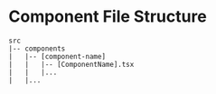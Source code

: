 # Component File Structure

```
src
|-- components
|   |-- [component-name]
|   |   |-- [ComponentName].tsx
|   |   |...
|   |...
```

